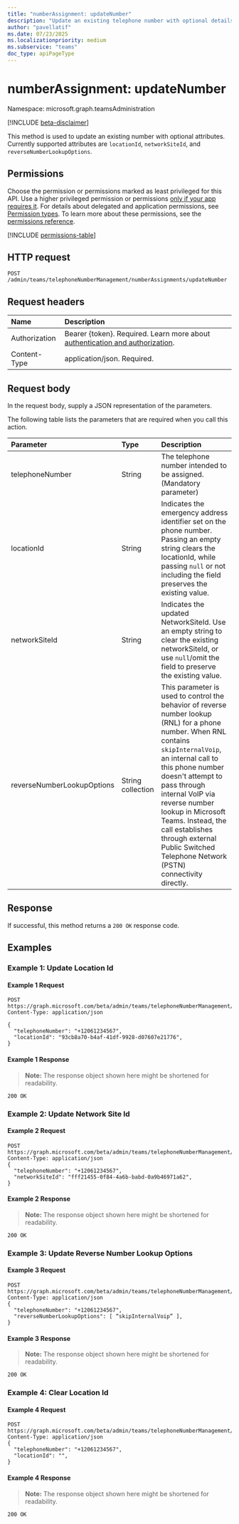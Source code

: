 ```yaml
---
title: "numberAssignment: updateNumber"
description: "Update an existing telephone number with optional details"
author: "pavellatif"
ms.date: 07/23/2025
ms.localizationpriority: medium
ms.subservice: "teams"
doc_type: apiPageType
---
```


# numberAssignment: updateNumber

Namespace: microsoft.graph.teamsAdministration

[!INCLUDE [beta-disclaimer](../../includes/beta-disclaimer.md)]

This method is used to update an existing number with optional attributes. Currently supported attributes are `locationId`, `networkSiteId`, and `reverseNumberLookupOptions`.

## Permissions

Choose the permission or permissions marked as least privileged for this API. Use a higher privileged permission or permissions [only if your app requires it](/graph/permissions-overview#best-practices-for-using-microsoft-graph-permissions). For details about delegated and application permissions, see [Permission types](/graph/permissions-overview#permission-types). To learn more about these permissions, see the [permissions reference](/graph/permissions-reference).

<!-- {
  "blockType": "permissions",
  "name": "teamsadministration-numberassignment-updatenumber-permissions"
}
-->
[!INCLUDE [permissions-table](../includes/permissions/teamsadministration-numberassignment-updatenumber-permissions.md)]

## HTTP request

<!-- {
  "blockType": "ignored"
}
-->
``` http
POST /admin/teams/telephoneNumberManagement/numberAssignments/updateNumber
```

## Request headers

|Name|Description|
|:---|:---|
|Authorization|Bearer {token}. Required. Learn more about [authentication and authorization](/graph/auth/auth-concepts).|
|Content-Type|application/json. Required.|

## Request body

In the request body, supply a JSON representation of the parameters.

The following table lists the parameters that are required when you call this action.

|Parameter|Type|Description|
|:---|:---|:---|
|telephoneNumber|String|The telephone number intended to be assigned. (Mandatory parameter)|
|locationId|String|Indicates the emergency address identifier set on the phone number. Passing an empty string clears the locationId, while passing `null` or not including the field preserves the existing value.|
|networkSiteId|String|Indicates the updated NetworkSiteId. Use an empty string to clear the existing networkSiteId, or use `null`/omit the field to preserve the existing value.|
|reverseNumberLookupOptions|String collection|This parameter is used to control the behavior of reverse number lookup (RNL) for a phone number. When RNL contains `skipInternalVoip`, an internal call to this phone number doesn't attempt to pass through internal VoIP via reverse number lookup in Microsoft Teams. Instead, the call establishes through external Public Switched Telephone Network (PSTN) connectivity directly.|

## Response

If successful, this method returns a `200 OK` response code.

## Examples

### Example 1: Update Location Id

#### Example 1 Request
<!-- {
  "blockType": "request",
  "name": "post_updateNumber",
}
-->
``` http
POST https://graph.microsoft.com/beta/admin/teams/telephoneNumberManagement/numberAssignments/updateNumber
Content-Type: application/json

{
  "telephoneNumber": "+12061234567",
  "locationId": "93cb8a70-b4af-41df-9928-d07607e21776",
}
```

#### Example 1 Response

>**Note:** The response object shown here might be shortened for readability.
<!-- {
  "blockType": "response",
  "truncated": true,
  "@odata.type": "Collection(microsoft.graph.teamsAdministration.telephoneNumberManagement)"
}
-->
``` http
200 OK
```

### Example 2: Update Network Site Id

#### Example 2 Request
<!-- {
  "blockType": "request",
  "name": "post_updateNumber",
}
-->
``` http
POST https://graph.microsoft.com/beta/admin/teams/telephoneNumberManagement/numberAssignments/updateNumber
Content-Type: application/json
{
  "telephoneNumber": "+12061234567",
  "networkSiteId": "fff21455-0f84-4a6b-babd-0a9b46971a62",
}
```

#### Example 2 Response

>**Note:** The response object shown here might be shortened for readability.
<!-- {
  "blockType": "response",
  "truncated": true,
  "@odata.type": "Collection(microsoft.graph.teamsAdministration.telephoneNumberManagement)"
}
-->
``` http
200 OK
```

### Example 3: Update Reverse Number Lookup Options

#### Example 3 Request
<!-- {
  "blockType": "request",
  "name": "post_updateNumber",
}
-->
``` http
POST https://graph.microsoft.com/beta/admin/teams/telephoneNumberManagement/numberAssignments/updateNumber
Content-Type: application/json
{
  "telephoneNumber": "+12061234567",
  "reverseNumberLookupOptions": [ “skipInternalVoip” ],
}
```

#### Example 3 Response

>**Note:** The response object shown here might be shortened for readability.
<!-- {
  "blockType": "response",
  "truncated": true,
  "@odata.type": "Collection(microsoft.graph.teamsAdministration.telephoneNumberManagement)"
}
-->
``` http
200 OK
```

### Example 4: Clear Location Id

#### Example 4 Request
<!-- {
  "blockType": "request",
  "name": "post_updateNumber",
}
-->
``` http
POST https://graph.microsoft.com/beta/admin/teams/telephoneNumberManagement/numberAssignments/updateNumber
Content-Type: application/json
{
  "telephoneNumber": "+12061234567",
  "locationId": "",
}
```

#### Example 4 Response

>**Note:** The response object shown here might be shortened for readability.
<!-- {
  "blockType": "response",
  "truncated": true,
  "@odata.type": "Collection(microsoft.graph.teamsAdministration.telephoneNumberManagement)"
}
-->
``` http
200 OK
```
